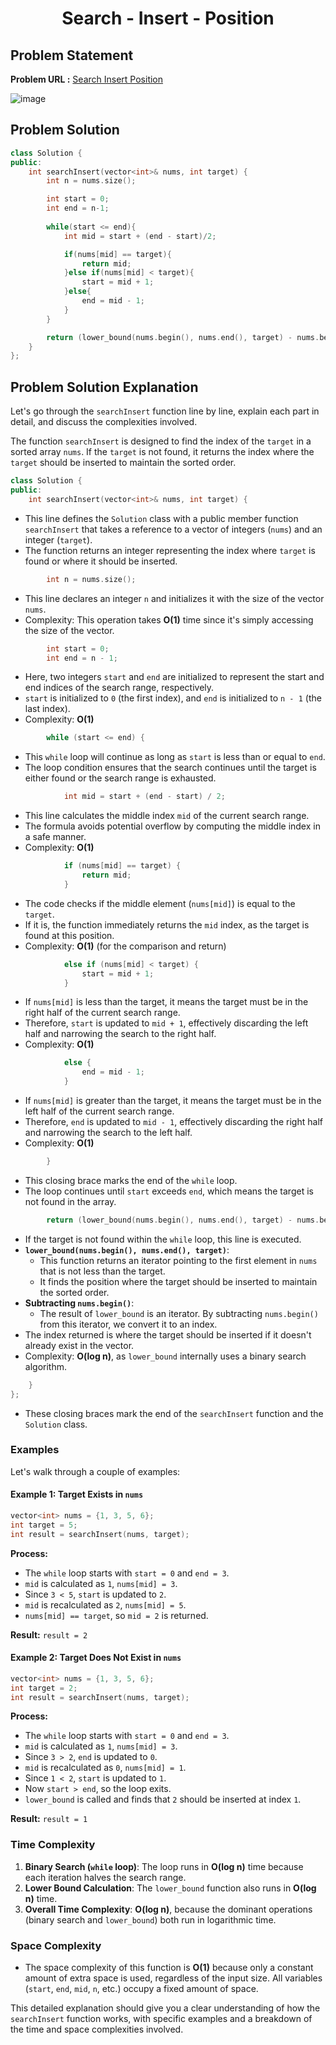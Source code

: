<h1 align='center'>Search - Insert - Position</h1>

## Problem Statement

**Problem URL :** [Search Insert Position](https://leetcode.com/problems/search-insert-position/)

![image](https://github.com/user-attachments/assets/e5db1a90-8b23-4989-b654-d6d604159163)

## Problem Solution
```cpp
class Solution {
public:
    int searchInsert(vector<int>& nums, int target) {
        int n = nums.size();

        int start = 0;
        int end = n-1;
        
        while(start <= end){
            int mid = start + (end - start)/2;

            if(nums[mid] == target){
                return mid;
            }else if(nums[mid] < target){
                start = mid + 1;
            }else{
                end = mid - 1;
            }
        }

        return (lower_bound(nums.begin(), nums.end(), target) - nums.begin());
    }
};
```

## Problem Solution Explanation
Let's go through the `searchInsert` function line by line, explain each part in detail, and discuss the complexities involved.


The function `searchInsert` is designed to find the index of the `target` in a sorted array `nums`. If the `target` is not found, it returns the index where the `target` should be inserted to maintain the sorted order.

```cpp
class Solution {
public:
    int searchInsert(vector<int>& nums, int target) {
```
- This line defines the `Solution` class with a public member function `searchInsert` that takes a reference to a vector of integers (`nums`) and an integer (`target`).
- The function returns an integer representing the index where `target` is found or where it should be inserted.

```cpp
        int n = nums.size();
```
- This line declares an integer `n` and initializes it with the size of the vector `nums`.
- Complexity: This operation takes **O(1)** time since it's simply accessing the size of the vector.

```cpp
        int start = 0;
        int end = n - 1;
```
- Here, two integers `start` and `end` are initialized to represent the start and end indices of the search range, respectively.
- `start` is initialized to `0` (the first index), and `end` is initialized to `n - 1` (the last index).
- Complexity: **O(1)**

```cpp
        while (start <= end) {
```
- This `while` loop will continue as long as `start` is less than or equal to `end`.
- The loop condition ensures that the search continues until the target is either found or the search range is exhausted.

```cpp
            int mid = start + (end - start) / 2;
```
- This line calculates the middle index `mid` of the current search range.
- The formula avoids potential overflow by computing the middle index in a safe manner.
- Complexity: **O(1)**

```cpp
            if (nums[mid] == target) {
                return mid;
            }
```
- The code checks if the middle element (`nums[mid]`) is equal to the `target`.
- If it is, the function immediately returns the `mid` index, as the target is found at this position.
- Complexity: **O(1)** (for the comparison and return)

```cpp
            else if (nums[mid] < target) {
                start = mid + 1;
            }
```
- If `nums[mid]` is less than the target, it means the target must be in the right half of the current search range.
- Therefore, `start` is updated to `mid + 1`, effectively discarding the left half and narrowing the search to the right half.
- Complexity: **O(1)**

```cpp
            else {
                end = mid - 1;
            }
```
- If `nums[mid]` is greater than the target, it means the target must be in the left half of the current search range.
- Therefore, `end` is updated to `mid - 1`, effectively discarding the right half and narrowing the search to the left half.
- Complexity: **O(1)**

```cpp
        }
```
- This closing brace marks the end of the `while` loop.
- The loop continues until `start` exceeds `end`, which means the target is not found in the array.

```cpp
        return (lower_bound(nums.begin(), nums.end(), target) - nums.begin());
```
- If the target is not found within the `while` loop, this line is executed.
- **`lower_bound(nums.begin(), nums.end(), target)`**:
  - This function returns an iterator pointing to the first element in `nums` that is not less than the target.
  - It finds the position where the target should be inserted to maintain the sorted order.
- **Subtracting `nums.begin()`**:
  - The result of `lower_bound` is an iterator. By subtracting `nums.begin()` from this iterator, we convert it to an index.
- The index returned is where the target should be inserted if it doesn't already exist in the vector.
- Complexity: **O(log n)**, as `lower_bound` internally uses a binary search algorithm.

```cpp
    }
};
```
- These closing braces mark the end of the `searchInsert` function and the `Solution` class.

### Examples

Let's walk through a couple of examples:

#### Example 1: Target Exists in `nums`
```cpp
vector<int> nums = {1, 3, 5, 6};
int target = 5;
int result = searchInsert(nums, target);
```

**Process:**
- The `while` loop starts with `start = 0` and `end = 3`.
- `mid` is calculated as `1`, `nums[mid] = 3`.
- Since `3 < 5`, `start` is updated to `2`.
- `mid` is recalculated as `2`, `nums[mid] = 5`.
- `nums[mid] == target`, so `mid = 2` is returned.

**Result:** `result = 2`

#### Example 2: Target Does Not Exist in `nums`
```cpp
vector<int> nums = {1, 3, 5, 6};
int target = 2;
int result = searchInsert(nums, target);
```

**Process:**
- The `while` loop starts with `start = 0` and `end = 3`.
- `mid` is calculated as `1`, `nums[mid] = 3`.
- Since `3 > 2`, `end` is updated to `0`.
- `mid` is recalculated as `0`, `nums[mid] = 1`.
- Since `1 < 2`, `start` is updated to `1`.
- Now `start > end`, so the loop exits.
- `lower_bound` is called and finds that `2` should be inserted at index `1`.

**Result:** `result = 1`

### Time Complexity

1. **Binary Search (`while` loop)**: The loop runs in **O(log n)** time because each iteration halves the search range.
2. **Lower Bound Calculation**: The `lower_bound` function also runs in **O(log n)** time.
3. **Overall Time Complexity**: **O(log n)**, because the dominant operations (binary search and `lower_bound`) both run in logarithmic time.

### Space Complexity

- The space complexity of this function is **O(1)** because only a constant amount of extra space is used, regardless of the input size. All variables (`start`, `end`, `mid`, `n`, etc.) occupy a fixed amount of space.

This detailed explanation should give you a clear understanding of how the `searchInsert` function works, with specific examples and a breakdown of the time and space complexities involved.
